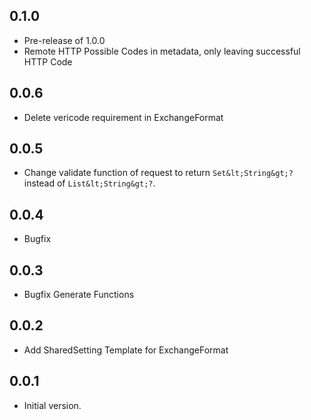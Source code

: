 ## 0.1.0

- Pre-release of 1.0.0
- Remote HTTP Possible Codes in metadata, only leaving successful HTTP Code

## 0.0.6

- Delete vericode requirement in ExchangeFormat

## 0.0.5

- Change validate function of request to return `Set&lt;String&gt;?` instead of `List&lt;String&gt;?`.

## 0.0.4

- Bugfix

## 0.0.3

- Bugfix Generate Functions

## 0.0.2

- Add SharedSetting Template for ExchangeFormat

## 0.0.1

- Initial version.
